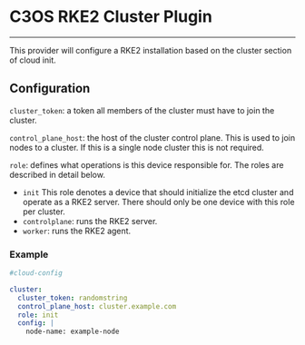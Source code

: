 # C3OS RKE2 Cluster Plugin

---

This provider will configure a RKE2 installation based on the cluster section of cloud init.

## Configuration

`cluster_token`: a token all members of the cluster must have to join the cluster.

`control_plane_host`: the host of the cluster control plane.  This is used to join nodes to a cluster.  If this is a single node cluster this is not required.

`role`: defines what operations is this device responsible for. The roles are described in detail below.
- `init` This role denotes a device that should initialize the etcd cluster and operate as a RKE2 server.  There should only be one device with this role per cluster.
- `controlplane`: runs the RKE2 server.
- `worker`: runs the RKE2 agent.

### Example
```yaml
#cloud-config

cluster:
  cluster_token: randomstring
  control_plane_host: cluster.example.com
  role: init
  config: |
    node-name: example-node
```
